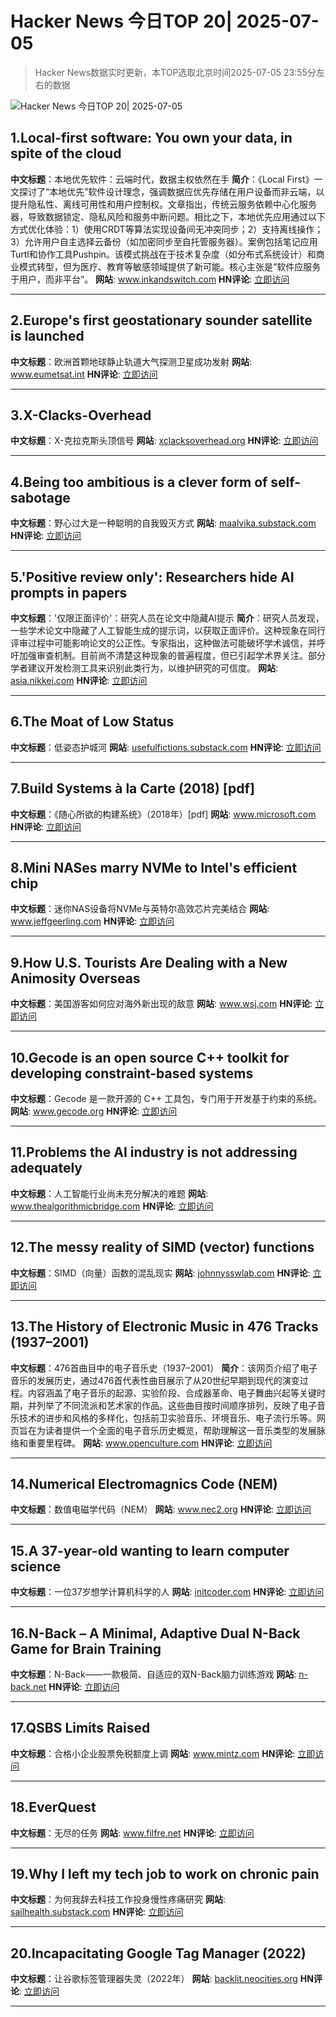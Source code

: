 # Hacker News 今日TOP 20| 2025-07-05

> Hacker News数据实时更新，本TOP选取北京时间2025-07-05 23:55分左右的数据

![Hacker News 今日TOP 20| 2025-07-05](https://img.chuhaix.com/2024/0910_imageFile-1665440404179-628424718_1725901191.png)

## 1.Local-first software: You own your data, in spite of the cloud
**中文标题**：本地优先软件：云端时代，数据主权依然在手
**简介**：《Local First》一文探讨了“本地优先”软件设计理念，强调数据应优先存储在用户设备而非云端，以提升隐私性、离线可用性和用户控制权。文章指出，传统云服务依赖中心化服务器，导致数据锁定、隐私风险和服务中断问题。相比之下，本地优先应用通过以下方式优化体验：1）使用CRDT等算法实现设备间无冲突同步；2）支持离线操作；3）允许用户自主选择云备份（如加密同步至自托管服务器）。案例包括笔记应用Turtl和协作工具Pushpin。该模式挑战在于技术复杂度（如分布式系统设计）和商业模式转型，但为医疗、教育等敏感领域提供了新可能。核心主张是“软件应服务于用户，而非平台”。
**网站**:  <a href='https://www.inkandswitch.com/essay/local-first/' target='_blank' rel='nofollow'>www.inkandswitch.com</a>
**HN评论**:  <a href='https://news.ycombinator.com/item?id=44473135&utm_source=www.chuhaix.com' target='_blank' rel='nofollow'>立即访问</a>

---

## 2.Europe's first geostationary sounder satellite is launched
**中文标题**：欧洲首颗地球静止轨道大气探测卫星成功发射
**网站**:  <a href='https://www.eumetsat.int/europes-first-geostationary-sounder-satellite-launched' target='_blank' rel='nofollow'>www.eumetsat.int</a>
**HN评论**:  <a href='https://news.ycombinator.com/item?id=44472992&utm_source=www.chuhaix.com' target='_blank' rel='nofollow'>立即访问</a>

---

## 3.X-Clacks-Overhead
**中文标题**：X-克拉克斯头顶信号
**网站**:  <a href='https://xclacksoverhead.org/home/about' target='_blank' rel='nofollow'>xclacksoverhead.org</a>
**HN评论**:  <a href='https://news.ycombinator.com/item?id=44440968&utm_source=www.chuhaix.com' target='_blank' rel='nofollow'>立即访问</a>

---

## 4.Being too ambitious is a clever form of self-sabotage
**中文标题**：野心过大是一种聪明的自我毁灭方式
**网站**:  <a href='https://maalvika.substack.com/p/being-too-ambitious-is-a-clever-form' target='_blank' rel='nofollow'>maalvika.substack.com</a>
**HN评论**:  <a href='https://news.ycombinator.com/item?id=44467912&utm_source=www.chuhaix.com' target='_blank' rel='nofollow'>立即访问</a>

---

## 5.'Positive review only': Researchers hide AI prompts in papers
**中文标题**：'仅限正面评价'：研究人员在论文中隐藏AI提示
**简介**：研究人员发现，一些学术论文中隐藏了人工智能生成的提示词，以获取正面评价。这种现象在同行评审过程中可能影响论文的公正性。专家指出，这种做法可能破坏学术诚信，并呼吁加强审查机制。目前尚不清楚这种现象的普遍程度，但已引起学术界关注。部分学者建议开发检测工具来识别此类行为，以维护研究的可信度。
**网站**:  <a href='https://asia.nikkei.com/Business/Technology/Artificial-intelligence/Positive-review-only-Researchers-hide-AI-prompts-in-papers' target='_blank' rel='nofollow'>asia.nikkei.com</a>
**HN评论**:  <a href='https://news.ycombinator.com/item?id=44473319&utm_source=www.chuhaix.com' target='_blank' rel='nofollow'>立即访问</a>

---

## 6.The Moat of Low Status
**中文标题**：低姿态护城河
**网站**:  <a href='https://usefulfictions.substack.com/p/learn-to-love-the-moat-of-low-status' target='_blank' rel='nofollow'>usefulfictions.substack.com</a>
**HN评论**:  <a href='https://news.ycombinator.com/item?id=44444686&utm_source=www.chuhaix.com' target='_blank' rel='nofollow'>立即访问</a>

---

## 7.Build Systems à la Carte (2018) [pdf]
**中文标题**：《随心所欲的构建系统》（2018年）[pdf]
**网站**:  <a href='https://www.microsoft.com/en-us/research/wp-content/uploads/2018/03/build-systems.pdf' target='_blank' rel='nofollow'>www.microsoft.com</a>
**HN评论**:  <a href='https://news.ycombinator.com/item?id=44442396&utm_source=www.chuhaix.com' target='_blank' rel='nofollow'>立即访问</a>

---

## 8.Mini NASes marry NVMe to Intel's efficient chip
**中文标题**：迷你NAS设备将NVMe与英特尔高效芯片完美结合
**网站**:  <a href='https://www.jeffgeerling.com/blog/2025/mini-nases-marry-nvme-intels-efficient-chip' target='_blank' rel='nofollow'>www.jeffgeerling.com</a>
**HN评论**:  <a href='https://news.ycombinator.com/item?id=44465319&utm_source=www.chuhaix.com' target='_blank' rel='nofollow'>立即访问</a>

---

## 9.How U.S. Tourists Are Dealing with a New Animosity Overseas
**中文标题**：美国游客如何应对海外新出现的敌意
**网站**:  <a href='https://www.wsj.com/lifestyle/travel/american-international-travel-tips-0a70af73' target='_blank' rel='nofollow'>www.wsj.com</a>
**HN评论**:  <a href='https://news.ycombinator.com/item?id=44473436&utm_source=www.chuhaix.com' target='_blank' rel='nofollow'>立即访问</a>

---

## 10.Gecode is an open source C++ toolkit for developing constraint-based systems
**中文标题**：Gecode 是一款开源的 C++ 工具包，专门用于开发基于约束的系统。
**网站**:  <a href='https://www.gecode.org/' target='_blank' rel='nofollow'>www.gecode.org</a>
**HN评论**:  <a href='https://news.ycombinator.com/item?id=44471150&utm_source=www.chuhaix.com' target='_blank' rel='nofollow'>立即访问</a>

---

## 11.Problems the AI industry is not addressing adequately
**中文标题**：人工智能行业尚未充分解决的难题
**网站**:  <a href='https://www.thealgorithmicbridge.com/p/im-losing-all-trust-in-the-ai-industry' target='_blank' rel='nofollow'>www.thealgorithmicbridge.com</a>
**HN评论**:  <a href='https://news.ycombinator.com/item?id=44471695&utm_source=www.chuhaix.com' target='_blank' rel='nofollow'>立即访问</a>

---

## 12.The messy reality of SIMD (vector) functions
**中文标题**：SIMD（向量）函数的混乱现实
**网站**:  <a href='https://johnnysswlab.com/the-messy-reality-of-simd-vector-functions/' target='_blank' rel='nofollow'>johnnysswlab.com</a>
**HN评论**:  <a href='https://news.ycombinator.com/item?id=44470464&utm_source=www.chuhaix.com' target='_blank' rel='nofollow'>立即访问</a>

---

## 13.The History of Electronic Music in 476 Tracks (1937–2001)
**中文标题**：476首曲目中的电子音乐史（1937–2001）
**简介**：该网页介绍了电子音乐的发展历史，通过476首代表性曲目展示了从20世纪早期到现代的演变过程。内容涵盖了电子音乐的起源、实验阶段、合成器革命、电子舞曲兴起等关键时期，并列举了不同流派和艺术家的作品。这些曲目按时间顺序排列，反映了电子音乐技术的进步和风格的多样化，包括前卫实验音乐、环境音乐、电子流行乐等。网页旨在为读者提供一个全面的电子音乐历史概览，帮助理解这一音乐类型的发展脉络和重要里程碑。
**网站**:  <a href='https://www.openculture.com/2025/06/the-history-of-electronic-music-in-476-tracks.html' target='_blank' rel='nofollow'>www.openculture.com</a>
**HN评论**:  <a href='https://news.ycombinator.com/item?id=44449509&utm_source=www.chuhaix.com' target='_blank' rel='nofollow'>立即访问</a>

---

## 14.Numerical Electromagnics Code (NEM)
**中文标题**：数值电磁学代码（NEM）
**网站**:  <a href='https://www.nec2.org/' target='_blank' rel='nofollow'>www.nec2.org</a>
**HN评论**:  <a href='https://news.ycombinator.com/item?id=44451949&utm_source=www.chuhaix.com' target='_blank' rel='nofollow'>立即访问</a>

---

## 15.A 37-year-old wanting to learn computer science
**中文标题**：一位37岁想学计算机科学的人
**网站**:  <a href='https://initcoder.com/posts/37-year-old-learning-cs/' target='_blank' rel='nofollow'>initcoder.com</a>
**HN评论**:  <a href='https://news.ycombinator.com/item?id=44471190&utm_source=www.chuhaix.com' target='_blank' rel='nofollow'>立即访问</a>

---

## 16.N-Back – A Minimal, Adaptive Dual N-Back Game for Brain Training
**中文标题**：N-Back——一款极简、自适应的双N-Back脑力训练游戏
**网站**:  <a href='https://n-back.net' target='_blank' rel='nofollow'>n-back.net</a>
**HN评论**:  <a href='https://news.ycombinator.com/item?id=44452106&utm_source=www.chuhaix.com' target='_blank' rel='nofollow'>立即访问</a>

---

## 17.QSBS Limits Raised
**中文标题**：合格小企业股票免税额度上调
**网站**:  <a href='https://www.mintz.com/insights-center/viewpoints/2906/2025-06-25-qsbs-benefits-expanded-under-senate-finance-proposal' target='_blank' rel='nofollow'>www.mintz.com</a>
**HN评论**:  <a href='https://news.ycombinator.com/item?id=44471896&utm_source=www.chuhaix.com' target='_blank' rel='nofollow'>立即访问</a>

---

## 18.EverQuest
**中文标题**：无尽的任务
**网站**:  <a href='https://www.filfre.net/2025/07/everquest/' target='_blank' rel='nofollow'>www.filfre.net</a>
**HN评论**:  <a href='https://news.ycombinator.com/item?id=44465731&utm_source=www.chuhaix.com' target='_blank' rel='nofollow'>立即访问</a>

---

## 19.Why I left my tech job to work on chronic pain
**中文标题**：为何我辞去科技工作投身慢性疼痛研究
**网站**:  <a href='https://sailhealth.substack.com/p/why-i-left-my-tech-job-to-work-on' target='_blank' rel='nofollow'>sailhealth.substack.com</a>
**HN评论**:  <a href='https://news.ycombinator.com/item?id=44464068&utm_source=www.chuhaix.com' target='_blank' rel='nofollow'>立即访问</a>

---

## 20.Incapacitating Google Tag Manager (2022)
**中文标题**：让谷歌标签管理器失灵（2022年）
**网站**:  <a href='https://backlit.neocities.org/incapacitate-google-tag-manager' target='_blank' rel='nofollow'>backlit.neocities.org</a>
**HN评论**:  <a href='https://news.ycombinator.com/item?id=44466697&utm_source=www.chuhaix.com' target='_blank' rel='nofollow'>立即访问</a>

---

